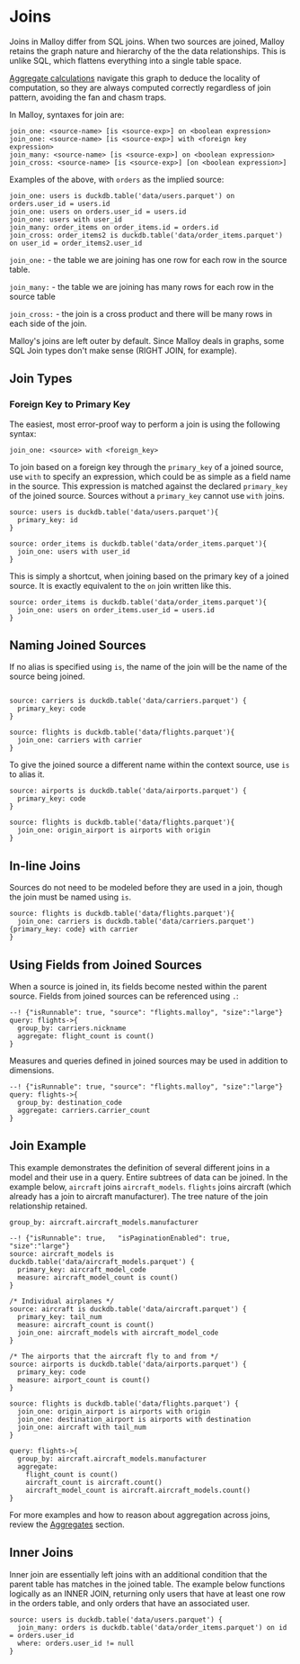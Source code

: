 # Joins

Joins in Malloy differ from SQL joins.  When two sources are joined,
Malloy retains the graph nature and hierarchy of the the data relationships. This is unlike
SQL, which flattens everything into a single table space.

[Aggregate calculations](aggregates.md) navigate this graph to deduce
the locality of computation, so they are always computed correctly regardless of join pattern, avoiding the fan and chasm traps.

In Malloy, syntaxes for join are:

```malloy
join_one: <source-name> [is <source-exp>] on <boolean expression>
join_one: <source-name> [is <source-exp>] with <foreign key expression>
join_many: <source-name> [is <source-exp>] on <boolean expression>
join_cross: <source-name> [is <source-exp>] [on <boolean expression>]
```

Examples of the above, with `orders` as the implied source:
```malloy
join_one: users is duckdb.table('data/users.parquet') on orders.user_id = users.id
join_one: users on orders.user_id = users.id
join_one: users with user_id
join_many: order_items on order_items.id = orders.id
join_cross: order_items2 is duckdb.table('data/order_items.parquet') on user_id = order_items2.user_id
```

`join_one:` - the table we are joining has one row for each row in the source table.

`join_many:` - the table we are joining has many rows for each row in the source table

`join_cross:` - the join is a cross product and there will be many rows in each side of the join.


Malloy's joins are left outer by default.
Since Malloy deals in graphs, some SQL Join types don't make sense (RIGHT JOIN, for example).


## Join Types

### Foreign Key to Primary Key

The easiest, most error-proof way to perform a join is using the following syntax:

`join_one: <source> with <foreign_key>`

To join based on a foreign key through the `primary_key` of a joined source, use `with` to specify an expression, which could be as simple as a field name in the source. This expression is matched against the declared `primary_key` of the joined source. Sources without a `primary_key` cannot use `with` joins.

```malloy
source: users is duckdb.table('data/users.parquet'){
  primary_key: id
}

source: order_items is duckdb.table('data/order_items.parquet'){
  join_one: users with user_id
}
```

This is simply a shortcut, when joining based on the primary key of a joined source. It is exactly equivalent to the `on` join written like this.

```malloy
source: order_items is duckdb.table('data/order_items.parquet'){
  join_one: users on order_items.user_id = users.id
}
```


## Naming Joined Sources

If no alias is specified using `is`, the name of the join will be the name of the source being joined.

```malloy

source: carriers is duckdb.table('data/carriers.parquet') {
  primary_key: code
}

source: flights is duckdb.table('data/flights.parquet'){
  join_one: carriers with carrier
}
```

To give the joined source a different name within the context source, use `is` to alias it.

```malloy
source: airports is duckdb.table('data/airports.parquet') {
  primary_key: code
}

source: flights is duckdb.table('data/flights.parquet'){
  join_one: origin_airport is airports with origin
}
```

## In-line Joins

Sources do not need to be modeled before they are used in a join, though the join must be named using `is`.

```malloy
source: flights is duckdb.table('data/flights.parquet'){
  join_one: carriers is duckdb.table('data/carriers.parquet'){primary_key: code} with carrier
}
```

## Using Fields from Joined Sources

When a source is joined in, its fields become nested within the parent source. Fields from joined sources can be referenced using `.`:

```malloy
--! {"isRunnable": true, "source": "flights.malloy", "size":"large"}
query: flights->{
  group_by: carriers.nickname
  aggregate: flight_count is count()
}
```

Measures and queries defined in joined sources may be used in addition to dimensions.

```malloy
--! {"isRunnable": true, "source": "flights.malloy", "size":"large"}
query: flights->{
  group_by: destination_code
  aggregate: carriers.carrier_count
}
```

## Join Example

This example demonstrates the definition of several different joins in a model and their use in a query.
Entire subtrees of data can be joined.  In the example below, `aircraft` joins `aircraft_models`.  `flights`
joins aircraft (which already has a join to aircraft manufacturer).  The tree nature of the join relationship
retained.

  `group_by: aircraft.aircraft_models.manufacturer`

```malloy
--! {"isRunnable": true,   "isPaginationEnabled": true, "size":"large"}
source: aircraft_models is duckdb.table('data/aircraft_models.parquet') {
  primary_key: aircraft_model_code
  measure: aircraft_model_count is count()
}

/* Individual airplanes */
source: aircraft is duckdb.table('data/aircraft.parquet') {
  primary_key: tail_num
  measure: aircraft_count is count()
  join_one: aircraft_models with aircraft_model_code
}

/* The airports that the aircraft fly to and from */
source: airports is duckdb.table('data/airports.parquet') {
  primary_key: code
  measure: airport_count is count()
}

source: flights is duckdb.table('data/flights.parquet') {
  join_one: origin_airport is airports with origin
  join_one: destination_airport is airports with destination
  join_one: aircraft with tail_num
}

query: flights->{
  group_by: aircraft.aircraft_models.manufacturer
  aggregate:
    flight_count is count()
    aircraft_count is aircraft.count()
    aircraft_model_count is aircraft.aircraft_models.count()
}
```

For more examples and how to reason about aggregation across joins, review the [Aggregates](aggregates.md) section.

## Inner Joins

Inner join are essentially left joins with an additional condition that the parent table has matches in the joined table. The example below functions logically as an INNER JOIN, returning only users that have at least one row in the orders table, and only orders that have an associated user.

```malloy
source: users is duckdb.table('data/users.parquet') {
  join_many: orders is duckdb.table('data/order_items.parquet') on id = orders.user_id
  where: orders.user_id != null
}
```
